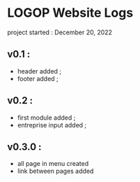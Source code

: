 <!--README.md-->

# LOGOP Website Logs

project started : December 20, 2022

## v0.1 :

- header added ;
- footer added ;

## v0.2 :

- first module added ;
- entreprise input added ;

## v0.3.0 :

- all page in menu created
- link between pages added